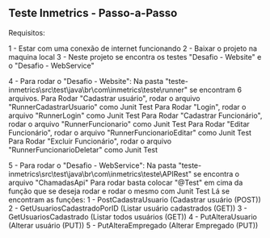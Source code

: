 ## Teste Inmetrics - Passo-a-Passo


Requisitos:

1 - Estar com uma conexão de internet funcionando
2 - Baixar o projeto na maquina local
3 - Neste projeto se encontra os testes "Desafio - Website" e o "Desafio - WebService"

4 - Para rodar o "Desafio - Website":
	Na pasta "teste-inmetrics\src\test\java\br\com\inmetrics\teste\runner" se encontram 6 arquivos.
	Para Rodar "Cadastrar usuário", rodar o arquivo "RunnerCadastrarUsuario" como Junit Test
	Para Rodar "Login", rodar o arquivo "RunnerLogin" como Junit Test
	Para Rodar "Cadastrar Funcionário", rodar o arquivo "RunnerFuncionario" como Junit Test
	Para Rodar "Editar Funcionário", rodar o arquivo "RunnerFuncionarioEditar" como Junit Test
	Para Rodar "Excluir Funcionário", rodar o arquivo "RunnerFuncionarioDeletar" como Junit Test
  
5 - Para rodar o "Desafio - WebService":
	Na pasta "teste-inmetrics\src\test\java\br\com\inmetrics\teste\APIRest" se encontra o arquivo "ChamadasApi"
	Para rodar basta colocar "@Test" em cima da função que se deseja rodar e rodar o mesmo com Junit Test
	Lá se encontram as funções:
	1 - PostCadastraUsuario (Cadastrar usuário (POST))
	2 - GetUsuariosCadastradoPorID (Listar usuário cadastrados (GET))
	3 - GetUsuariosCadastrado (Listar todos usuários (GET))
	4 - PutAlteraUsuario (Alterar usuário (PUT))
	5 - PutAlteraEmpregado (Alterar Empregado (PUT))
